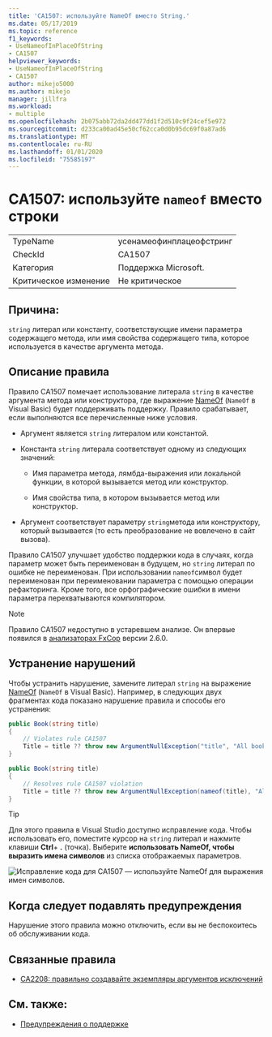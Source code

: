 ```yaml
---
title: 'CA1507: используйте NameOf вместо String.'
ms.date: 05/17/2019
ms.topic: reference
f1_keywords:
- UseNameofInPlaceOfString
- CA1507
helpviewer_keywords:
- UseNameofInPlaceOfString
- CA1507
author: mikejo5000
ms.author: mikejo
manager: jillfra
ms.workload:
- multiple
ms.openlocfilehash: 2b075abb72da2dd477dd1f2d510c9f24cef5e972
ms.sourcegitcommit: d233ca00ad45e50cf62cca0d0b95dc69f0a87ad6
ms.translationtype: MT
ms.contentlocale: ru-RU
ms.lasthandoff: 01/01/2020
ms.locfileid: "75585197"
---
```

# <a name="ca1507-use-nameof-in-place-of-string"></a>CA1507: используйте `nameof` вместо строки

|||
|-|-|
|TypeName|усенамеофинплацеофстринг|
|CheckId|CA1507|
|Категория|Поддержка Microsoft.|
|Критическое изменение|Не критическое|

## <a name="cause"></a>Причина:

`string` литерал или константу, соответствующие имени параметра содержащего метода, или имя свойства содержащего типа, которое используется в качестве аргумента метода.

## <a name="rule-description"></a>Описание правила

Правило CA1507 помечает использование литерала `string` в качестве аргумента метода или конструктора, где выражение [NameOf](/dotnet/csharp/language-reference/keywords/nameof) (`NameOf` в Visual Basic) будет поддерживать поддержку. Правило срабатывает, если выполняются все перечисленные ниже условия.

- Аргумент является `string` литералом или константой.

- Константа `string` литерала соответствует одному из следующих значений:

  - Имя параметра метода, лямбда-выражения или локальной функции, в которой вызывается метод или конструктор.

  - Имя свойства типа, в котором вызывается метод или конструктор.

- Аргумент соответствует параметру `string`метода или конструктору, который вызывается (то есть преобразование не вовлечено в сайт вызова).

Правило CA1507 улучшает удобство поддержки кода в случаях, когда параметр может быть переименован в будущем, но `string` литерал по ошибке не переименован. При использовании `nameof`символ будет переименован при переименовании параметра с помощью операции рефакторинга. Кроме того, все орфографические ошибки в имени параметра перехватываются компилятором.

> [!NOTE]
> Правило CA1507 недоступно в устаревшем анализе. Он впервые появился в [анализаторах FxCop](https://www.nuget.org/packages/Microsoft.CodeAnalysis.FxCopAnalyzers) версии 2.6.0.

## <a name="how-to-fix-violations"></a>Устранение нарушений

Чтобы устранить нарушение, замените литерал `string` на выражение [NameOf](/dotnet/csharp/language-reference/keywords/nameof) (`NameOf` в Visual Basic). Например, в следующих двух фрагментах кода показано нарушение правила и способы его устранения:

```csharp
public Book(string title)
{
    // Violates rule CA1507
    Title = title ?? throw new ArgumentNullException("title", "All books must have a title.");
}
```

```csharp
public Book(string title)
{
    // Resolves rule CA1507 violation
    Title = title ?? throw new ArgumentNullException(nameof(title), "All books must have a title.");
}
```

> [!TIP]
> Для этого правила в Visual Studio доступно исправление кода. Чтобы использовать его, поместите курсор на `string` литерал и нажмите клавиши **Ctrl**+ **.** (точка). Выберите **использовать NameOf, чтобы выразить имена символов** из списка отображаемых параметров.
>
> ![Исправление кода для CA1507 — используйте NameOf для выражения имен символов.](media/ca1507-code-fix.PNG)

## <a name="when-to-suppress-warnings"></a>Когда следует подавлять предупреждения

Нарушение этого правила можно отключить, если вы не беспокоитесь об обслуживании кода.

## <a name="related-rules"></a>Связанные правила

- [CA2208: правильно создавайте экземпляры аргументов исключений](ca2208.md)

## <a name="see-also"></a>См. также:

- [Предупреждения о поддержке](../code-quality/maintainability-warnings.md)
